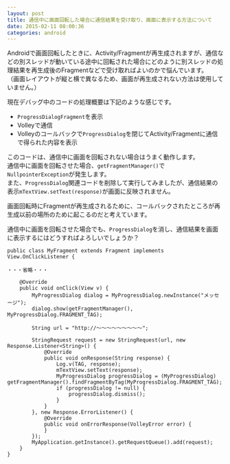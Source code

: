 ```yaml
---
layout: post
title: 通信中に画面回転した場合に通信結果を受け取り、画面に表示する方法について
date: 2015-02-11 08:00:36
categories: android
---
```

<p>Androidで画面回転したときに、Activity/Fragmentが再生成されますが、通信などの別スレッドが動いている途中に回転された場合にどのように別スレッドの処理結果を再生成後のFragmentなどで受け取ればよいのかで悩んでいます。<br>
（画面レイアウトが縦と横で異なるため、画面が再生成されない方法は使用していません。）</p>

<p>現在デバッグ中のコードの処理概要は下記のような感じです。</p>

<ul>
<li><code>ProgressDialogFragment</code>を表示</li>
<li>Volleyで通信</li>
<li>Volleyのコールバックで<code>ProgressDialog</code>を閉じてActivity/Fragmentに通信で得られた内容を表示</li>
</ul>

<p>このコードは、通信中に画面を回転されない場合はうまく動作します。<br>
通信中に画面を回転させた場合、<code>getFragmentManager()</code>で<code>NullpointerException</code>が発生します。<br>
また、<code>ProgressDialog</code>関連コードを削除して実行してみましたが、通信結果の表示<code>mTextView.setText(response)</code>が画面に反映されません。</p>

<p>画面回転時にFragmentが再生成されるために、コールバックされたところが再生成以前の場所のために起こるのだと考えています。</p>

<p>通信中に画面を回転させた場合でも、<code>ProgressDialog</code>を消し、通信結果を画面に表示するにはどうすればよろしいでしょうか？</p>

<pre><code>public class MyFragment extends Fragment implements View.OnClickListener {

・・・省略・・・

    @Override
    public void onClick(View v) {
        MyProgressDialog dialog = MyProgressDialog.newInstance("メッセージ");
        dialog.show(getFragmentManager(), MyProgressDialog.FRAGMENT_TAG);

        String url = "http://～～～～～～～～～";

        StringRequest request = new StringRequest(url, new Response.Listener&lt;String&gt;() {
            @Override
            public void onResponse(String response) {
                Log.v(TAG, response);
                mTextView.setText(response);
                MyProgressDialog progressDialog = (MyProgressDialog) getFragmentManager().findFragmentByTag(MyProgressDialog.FRAGMENT_TAG);
                if (progressDialog != null) {
                    progressDialog.dismiss();
                }
            }
        }, new Response.ErrorListener() {
            @Override
            public void onErrorResponse(VolleyError error) {
            }
        });
        MyApplication.getInstance().getRequestQueue().add(request);
    }
}
</code></pre>
